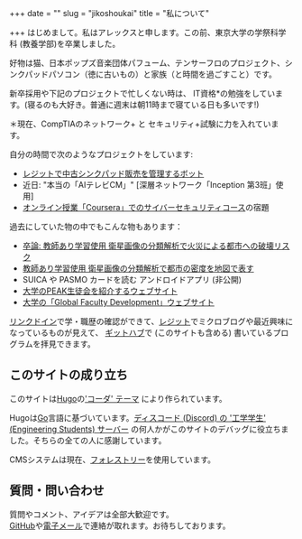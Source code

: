 +++
date = ""
slug = "jikoshoukai"
title = "私について"

+++
はじめまして。私はアレックスと申します。この前、東京大学の学祭科学科 (教養学部)を卒業しました。

好物は猫、日本ポップズ音楽団体パフューム、テンサーフロのプロジェクト、シンクパッドパソコン（徳に古いもの）と家族（と時間を過ごすこと）です。

新卒採用や下記のプロジェクトで忙しくない時は、 IT資格*の勉強をしています。(寝るのも大好き。普通に週末は朝11時まで寝ている日も多いです!)

＊現在、CompTIAのネットワーク+ と セキュリティ+試験に力を入れています。

自分の時間で次のようなプロジェクトをしています:

* [レジットで中古シンクパッド販売を管理するボット](https://github.com/madicetea/thinkpadsforsalebot)
* 近日: "本当の「AIテレビCM」" \[深層ネットワーク「Inception 第3班」使用\]
* [オンライン授業「Coursera」でのサイバーセキュリティコース](https://www.coursera.org/specializations/cyber-security)の宿題

過去にしていた物の中でもこんな物もあります：

* [卒論: 教師あり学習使用 衛星画像の分類解析で火災による都市への破壊リスク](https://github.com/MadIceTea/FUWRM)
* [教師あり学習使用 衛星画像の分類解析で都市の密度を地図で表す](https://github.com/madicetea/LIDA)
* SUICA や PASMO カードを読む アンドロイドアプリ (非公開)
* [大学のPEAK生徒会を紹介するウェブサイト](https://github.com/PEAKStudentCouncil/website-prod)
* [大学の「Global Faculty Development」ウェブサイト](http://www.gfd.c.u-tokyo.ac.jp/)

[リンクドイン](https://linkedin.com/in/mrlogicalalex)で学・職歴の確認ができて、[レジット](https://reddit.com/u/madicetea)でミクロブログや最近興味になっているものが見えて、 [ギットハブ](https://github.com/madicetea)で (このサイトも含める) 書いているプログラムを拝見できます。

## このサイトの成り立ち

このサイトは[Hugo](http://gohugo.io/)の['コーダ' テーマ](https://themes.gohugo.io/hugo-coder/) により作られています。

Hugoは[Go](http://golang.org/)言語に基づいています。[ディスコード (Discord) の '工学学生' (Engineering Students) サーバー](https://discord.gg/EngineeringStudents) の何人かがこのサイトのデバッグに役立ちました。そちらの全ての人に感謝しています。

CMSシステムは現在、[フォレストリー](https://app.forestry.io)を使用しています。

## 質問・問い合わせ

質問やコメント、アイデアは全部大歓迎です。  
[GitHub](https://github.com/madicetea/website-personal/issues/new)や[電子メール](mailto:toiawase-web@madicetea.me)で連絡が取れます。お待ちしております。